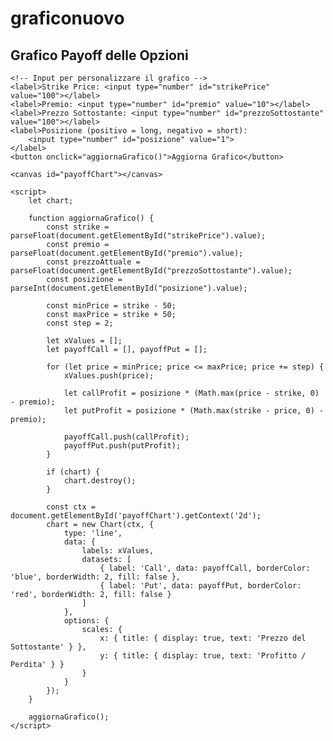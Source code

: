 # graficonuovo

<!DOCTYPE html>
<html lang="it">
<head>
    <meta charset="UTF-8">
    <meta name="viewport" content="width=device-width, initial-scale=1.0">
    <title>Grafico Payoff Opzioni</title>
    <script src="https://cdn.jsdelivr.net/npm/chart.js"></script>
</head>
<body>
    <h2>Grafico Payoff delle Opzioni</h2>

    <!-- Input per personalizzare il grafico -->
    <label>Strike Price: <input type="number" id="strikePrice" value="100"></label>
    <label>Premio: <input type="number" id="premio" value="10"></label>
    <label>Prezzo Sottostante: <input type="number" id="prezzoSottostante" value="100"></label>
    <label>Posizione (positivo = long, negativo = short): 
        <input type="number" id="posizione" value="1">
    </label>
    <button onclick="aggiornaGrafico()">Aggiorna Grafico</button>

    <canvas id="payoffChart"></canvas>

    <script>
        let chart;

        function aggiornaGrafico() {
            const strike = parseFloat(document.getElementById("strikePrice").value);
            const premio = parseFloat(document.getElementById("premio").value);
            const prezzoAttuale = parseFloat(document.getElementById("prezzoSottostante").value);
            const posizione = parseInt(document.getElementById("posizione").value);

            const minPrice = strike - 50;
            const maxPrice = strike + 50;
            const step = 2;

            let xValues = [];
            let payoffCall = [], payoffPut = [];

            for (let price = minPrice; price <= maxPrice; price += step) {
                xValues.push(price);

                let callProfit = posizione * (Math.max(price - strike, 0) - premio);
                let putProfit = posizione * (Math.max(strike - price, 0) - premio);

                payoffCall.push(callProfit);
                payoffPut.push(putProfit);
            }

            if (chart) {
                chart.destroy();
            }

            const ctx = document.getElementById('payoffChart').getContext('2d');
            chart = new Chart(ctx, {
                type: 'line',
                data: {
                    labels: xValues,
                    datasets: [
                        { label: 'Call', data: payoffCall, borderColor: 'blue', borderWidth: 2, fill: false },
                        { label: 'Put', data: payoffPut, borderColor: 'red', borderWidth: 2, fill: false }
                    ]
                },
                options: {
                    scales: {
                        x: { title: { display: true, text: 'Prezzo del Sottostante' } },
                        y: { title: { display: true, text: 'Profitto / Perdita' } }
                    }
                }
            });
        }

        aggiornaGrafico();
    </script>
</body>
</html>
